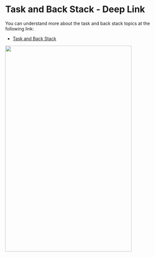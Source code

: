 # Task and Back Stack - Deep Link
You can understand more about the task and back stack topics at the following link:
- [Task and Back Stack](https://developer.android.com/guide/components/activities/tasks-and-back-stack)
 <img src="https://gifdicoding.blob.core.windows.net/academyandroid/android_navigasi_notif.gif" width="400" height="650"/>
